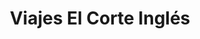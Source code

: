 ---
title: "Viajes El Corte Inglés"
url: /barakaldo/viajes-el-corte-ingles/
shop: agencia de viajes
---